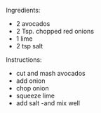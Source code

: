 Ingredients:

-	2 avocados
-	2 Tsp. chopped red onions
-	1 lime
-	2 tsp salt
 
Instructions:
- cut and mash avocados
- add onion
- chop onion
- squeeze lime
- add salt
-and mix well
